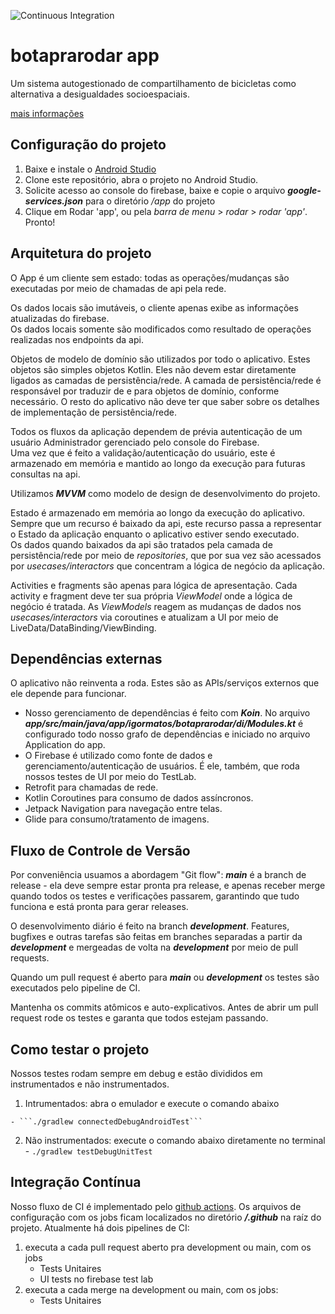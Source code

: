 ![Continuous Integration](https://github.com/Ameciclo/botaprarodar/workflows/Continuous%20Integration/badge.svg)

# botaprarodar app

Um sistema autogestionado de compartilhamento de bicicletas como  
alternativa a desigualdades socioespaciais.

[mais informações](https://botaprarodar.ameciclo.org/)

## Configuração do projeto
1. Baixe e instale o [Android Studio](https://developer.android.com/studio?gclid=CjwKCAiAmrOBBhA0EiwArn3mfJ_wOSFMNgorYFzGPgb_7jFW8sZL8Rt7MqfhzvMVKILYYaboqkEywhoCXYQQAvD_BwE&gclsrc=aw.ds)
2. Clone este repositório, abra o projeto no Android Studio.
3. Solicite acesso ao console do firebase, baixe e copie o arquivo ***google-services.json*** para o diretório */app* do projeto
4. Clique em Rodar 'app', ou pela *barra de menu* > *rodar* > *rodar 'app'*. Pronto!

## Arquitetura do projeto

O App é um cliente sem estado: todas as operações/mudanças são executadas por meio de chamadas de api pela rede.

Os dados locais são imutáveis, o cliente apenas exibe as informações atualizadas do firebase.  
Os dados locais somente são modificados como resultado de operações realizadas nos endpoints da api.

Objetos de modelo de domínio são utilizados por todo o aplicativo. Estes objetos são simples objetos Kotlin. Eles não devem estar diretamente ligados as camadas de persistência/rede.
A camada de persistência/rede é responsável por traduzir de e para objetos de domínio, conforme necessário. O resto do aplicativo não deve ter que saber sobre os detalhes de implementação de persistência/rede.

Todos os fluxos da aplicação dependem de prévia autenticação de um usuário Administrador gerenciado pelo console do Firebase.  
Uma vez que é feito a validação/autenticação do usuário, este é armazenado em memória e mantido ao longo da execução para futuras consultas na api.

Utilizamos ***MVVM*** como modelo de design de desenvolvimento do projeto.

Estado é armazenado em memória ao longo da execução do aplicativo. Sempre que um recurso é baixado da api, este recurso passa a representar o Estado da aplicação enquanto o aplicativo estiver sendo executado.  
Os dados quando baixados da api são tratados pela camada de persistência/rede por meio de *repositories*, que por sua vez são acessados por *usecases/interactors* que concentram a lógica de negócio da aplicação.

Activities e fragments são apenas para lógica de apresentação. Cada activity e fragment deve ter sua própria *ViewModel* onde a lógica de negócio é tratada.
As *ViewModels* reagem as mudanças de dados nos *usecases/interactors* via coroutines e atualizam a UI por meio de LiveData/DataBinding/ViewBinding.

## Dependências externas

O aplicativo não reinventa a roda. Estes são as APIs/serviços externos que ele depende para funcionar.

- Nosso gerenciamento de dependências é feito com ***Koin***. No arquivo ***app/src/main/java/app/igormatos/botaprarodar/di/Modules.kt*** é configurado todo nosso grafo de dependências e iniciado no arquivo Application do app.
- O Firebase é utilizado como fonte de dados e gerenciamento/autenticação de usuários. É ele, também, que roda nossos testes de UI por meio do TestLab.
- Retrofit para chamadas de rede.
- Kotlin Coroutines para consumo de dados assíncronos.
- Jetpack Navigation para navegação entre telas.
- Glide para consumo/tratamento de imagens.

## Fluxo de Controle de Versão
Por conveniência usuamos a abordagem "Git flow": ***main*** é a branch de release - ela deve sempre estar pronta pra release, e apenas receber merge quando todos os testes e verificações  passarem, garantindo que tudo funciona e está pronta para gerar releases.

O desenvolvimento diário é feito na branch ***development***. Features, bugfixes e outras tarefas são feitas em branches separadas a partir da ***development*** e mergeadas de volta na ***development*** por meio de pull requests.

Quando um pull request é aberto para ***main*** ou ***development*** os testes são executados pelo pipeline de CI.

Mantenha os commits atômicos e auto-explicativos.
Antes de abrir um pull request rode os testes e garanta que todos estejam passando.

## Como testar o projeto
Nossos testes rodam sempre em debug e estão divididos em instrumentados e não instrumentados.

  1. Intrumentados: abra o emulador e execute o comando abaixo

    - ```./gradlew connectedDebugAndroidTest```

  2. Não instrumentados: execute o comando abaixo diretamente no terminal
    - ```./gradlew testDebugUnitTest```

## Integração Contínua
Nosso fluxo de CI é implementado pelo [github actions](https://github.com/Ameciclo/botaprarodar/actions).
Os arquivos de configuração com os jobs ficam localizados no diretório ***/.github*** na raíz do projeto.
Atualmente há dois pipelines de CI:
1. executa a cada pull request aberto pra development ou main, com os jobs
    - Tests Unitaires
    - UI tests no firebase test lab
2. executa a cada merge na development ou main, com os jobs:
    - Tests Unitaires


